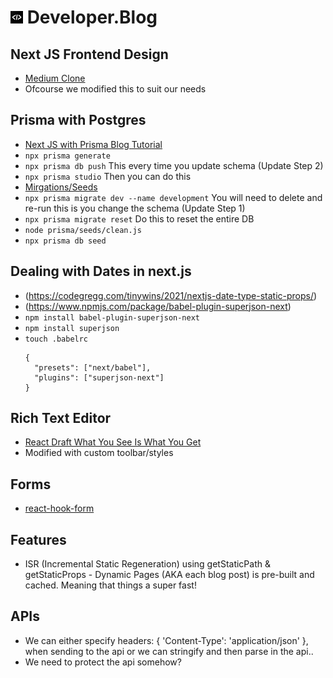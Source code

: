 # <img src="./public//brackets.png" alt="Angle Brackets" width="20" /> Developer.Blog


## Next JS Frontend Design
- [Medium Clone](https://www.youtube.com/watch?v=I2dcpatq54o)
- Ofcourse we modified this to suit our needs

## Prisma with Postgres
- [Next JS with Prisma Blog Tutorial](https://vercel.com/guides/nextjs-prisma-postgres)
- ``` npx prisma generate ``` 
- ``` npx prisma db push ```  This every time you update schema (Update Step 2)
- ``` npx prisma studio ```   Then you can do this
- [Mirgations/Seeds](https://www.prisma.io/docs/guides/database/seed-database)
- ``` npx prisma migrate dev --name development ``` You will need to delete and re-run this is you change the schema (Update Step 1)
- ``` npx prisma migrate reset ``` Do this to reset the entire DB
- ``` node prisma/seeds/clean.js ``` 
- ``` npx prisma db seed ``` 

## Dealing with Dates in next.js
- (https://codegregg.com/tinywins/2021/nextjs-date-type-static-props/)
- (https://www.npmjs.com/package/babel-plugin-superjson-next)
- ``` npm install babel-plugin-superjson-next ```
- ``` npm install superjson ```
- ``` touch .babelrc ```
  ```
  {
    "presets": ["next/babel"],
    "plugins": ["superjson-next"]
  }
  ``` 
## Rich Text Editor
- [React Draft What You See Is What You Get](https://www.npmjs.com/package/react-draft-wysiwyg)
- Modified with custom toolbar/styles 

## Forms
- [react-hook-form](https://www.npmjs.com/package/react-hook-form)

## Features
- ISR (Incremental Static Regeneration) using getStaticPath & getStaticProps - Dynamic Pages (AKA each blog post) is pre-built and cached. Meaning that things a super fast!

## APIs
- We can either specify headers: { 'Content-Type': 'application/json' }, when sending to the api or we can stringify and then parse in the api..
- We need to protect the api somehow?